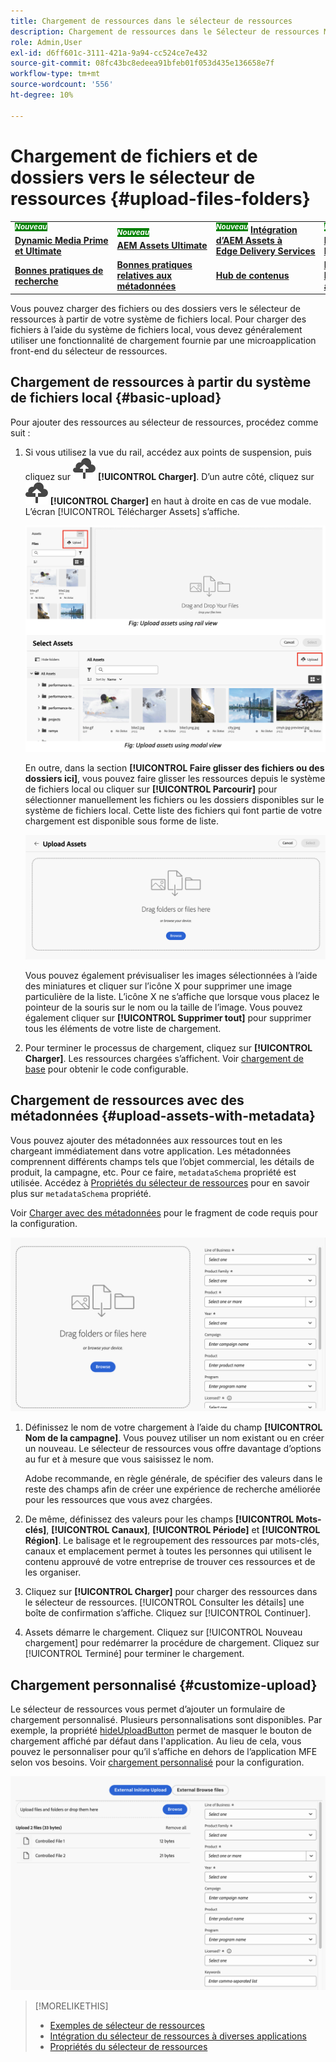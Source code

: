 ```yaml
---
title: Chargement de ressources dans le sélecteur de ressources
description: Chargement de ressources dans le Sélecteur de ressources MFE à l’aide de la fonctionnalité de chargement
role: Admin,User
exl-id: d6ff601c-3111-421a-9a94-cc524ce7e432
source-git-commit: 08fc43bc8edeea91bfeb01f053d435e136658e7f
workflow-type: tm+mt
source-wordcount: '556'
ht-degree: 10%

---
```


# Chargement de fichiers et de dossiers vers le sélecteur de ressources {#upload-files-folders}

<table>
    <tr>
        <td>
            <sup style= "background-color:#008000; color:#FFFFFF; font-weight:bold"><i>Nouveau</i></sup> <a href="/help/assets/dynamic-media/dm-prime-ultimate.md"><b>Dynamic Media Prime et Ultimate</b></a>
        </td>
        <td>
            <sup style= "background-color:#008000; color:#FFFFFF; font-weight:bold"><i>Nouveau</i></sup> <a href="/help/assets/assets-ultimate-overview.md"><b>AEM Assets Ultimate</b></a>
        </td>
        <td>
            <sup style= "background-color:#008000; color:#FFFFFF; font-weight:bold"><i>Nouveau</i></sup> <a href="/help/assets/integrate-aem-assets-edge-delivery-services.md"><b>Intégration d’AEM Assets à Edge Delivery Services</b></a>
        </td>
        <td>
            <sup style= "background-color:#008000; color:#FFFFFF; font-weight:bold"><i>Nouveau</i></sup> <a href="/help/assets/aem-assets-view-ui-extensibility.md"><b>Extensibilité de l’IU</b></a>
        </td>
          <td>
            <sup style= "background-color:#008000; color:#FFFFFF; font-weight:bold"><i>Nouveau</i></sup> <a href="/help/assets/dynamic-media/enable-dynamic-media-prime-and-ultimate.md"><b>Activer Dynamic Media Prime et Ultimate</b></a>
        </td>
    </tr>
    <tr>
        <td>
            <a href="/help/assets/search-best-practices.md"><b>Bonnes pratiques de recherche</b></a>
        </td>
        <td>
            <a href="/help/assets/metadata-best-practices.md"><b>Bonnes pratiques relatives aux métadonnées</b></a>
        </td>
        <td>
            <a href="/help/assets/product-overview.md"><b>Hub de contenus</b></a>
        </td>
        <td>
            <a href="/help/assets/dynamic-media-open-apis-overview.md"><b>Fonctionnalités Dynamic Media avec OpenAPI</b></a>
        </td>
        <td>
            <a href="https://developer.adobe.com/experience-cloud/experience-manager-apis/"><b>Documentation de développement pour AEM Assets</b></a>
        </td>
    </tr>
</table>

Vous pouvez charger des fichiers ou des dossiers vers le sélecteur de ressources à partir de votre système de fichiers local. Pour charger des fichiers à l’aide du système de fichiers local, vous devez généralement utiliser une fonctionnalité de chargement fournie par une microapplication front-end du sélecteur de ressources.

## Chargement de ressources à partir du système de fichiers local {#basic-upload}

Pour ajouter des ressources au sélecteur de ressources, procédez comme suit :

1. Si vous utilisez la vue du rail, accédez aux points de suspension, puis cliquez sur ![icône de chargement](assets/upload-icon.svg) **[!UICONTROL Charger]**. D’un autre côté, cliquez sur ![icône de chargement](assets/upload-icon.svg) **[!UICONTROL Charger]** en haut à droite en cas de vue modale. L’écran [!UICONTROL Télécharger Assets] s’affiche.

   ![Chargement de ressources dans le sélecteur de ressources](assets/upload-assets.png)

   En outre, dans la section **[!UICONTROL Faire glisser des fichiers ou des dossiers ici]**, vous pouvez faire glisser les ressources depuis le système de fichiers local ou cliquer sur **[!UICONTROL Parcourir]** pour sélectionner manuellement les fichiers ou les dossiers disponibles sur le système de fichiers local. Cette liste des fichiers qui font partie de votre chargement est disponible sous forme de liste.

   ![Chargement de base de ressources dans le sélecteur de ressources](assets/basic-upload.png)

   Vous pouvez également prévisualiser les images sélectionnées à l’aide des miniatures et cliquer sur l’icône X pour supprimer une image particulière de la liste. L’icône X ne s’affiche que lorsque vous placez le pointeur de la souris sur le nom ou la taille de l’image. Vous pouvez également cliquer sur **[!UICONTROL Supprimer tout]** pour supprimer tous les éléments de votre liste de chargement.

1. Pour terminer le processus de chargement, cliquez sur **[!UICONTROL Charger]**. Les ressources chargées s’affichent. Voir [chargement de base](/help/assets/asset-selector-customization.md#basic-upload) pour obtenir le code configurable.

## Chargement de ressources avec des métadonnées {#upload-assets-with-metadata}

Vous pouvez ajouter des métadonnées aux ressources tout en les chargeant immédiatement dans votre application. Les métadonnées comprennent différents champs tels que l’objet commercial, les détails de produit, la campagne, etc. Pour ce faire, `metadataSchema` propriété est utilisée. Accédez à [Propriétés du sélecteur de ressources](/help/assets/asset-selector-properties.md) pour en savoir plus sur `metadataSchema` propriété.

Voir [Charger avec des métadonnées](/help/assets/asset-selector-customization.md#upload-with-metadata) pour le fragment de code requis pour la configuration.

![chargement de ressources avec des métadonnées](assets/upload-with-metadata.png)

1. Définissez le nom de votre chargement à l’aide du champ **[!UICONTROL Nom de la campagne]**. Vous pouvez utiliser un nom existant ou en créer un nouveau. Le sélecteur de ressources vous offre davantage d’options au fur et à mesure que vous saisissez le nom.

   Adobe recommande, en règle générale, de spécifier des valeurs dans le reste des champs afin de créer une expérience de recherche améliorée pour les ressources que vous avez chargées.

1. De même, définissez des valeurs pour les champs **[!UICONTROL Mots-clés]**, **[!UICONTROL Canaux]**, **[!UICONTROL Période]** et **[!UICONTROL Région]**. Le balisage et le regroupement des ressources par mots-clés, canaux et emplacement permet à toutes les personnes qui utilisent le contenu approuvé de votre entreprise de trouver ces ressources et de les organiser.

1. Cliquez sur **[!UICONTROL Charger]** pour charger des ressources dans le sélecteur de ressources. [!UICONTROL Consulter les détails] une boîte de confirmation s’affiche. Cliquez sur [!UICONTROL Continuer].

1. Assets démarre le chargement. Cliquez sur [!UICONTROL Nouveau chargement] pour redémarrer la procédure de chargement. Cliquez sur [!UICONTROL Terminé] pour terminer le chargement.


## Chargement personnalisé {#customize-upload}

Le sélecteur de ressources vous permet d’ajouter un formulaire de chargement personnalisé. Plusieurs personnalisations sont disponibles. Par exemple, la propriété [hideUploadButton](/help/assets/asset-selector-properties.md) permet de masquer le bouton de chargement affiché par défaut dans l&#39;application. Au lieu de cela, vous pouvez le personnaliser pour qu’il s’affiche en dehors de l’application MFE selon vos besoins. Voir [chargement personnalisé](/help/assets/asset-selector-customization.md#customized-upload) pour la configuration.

![Chargement personnalisé](assets/customized-upload.png)

>[!MORELIKETHIS]
>
>* [Exemples de sélecteur de ressources](/help/assets/asset-selector-examples.md)
>* [Intégration du sélecteur de ressources à diverses applications](/help/assets/integrate-asset-selector.md)
>* [Propriétés du sélecteur de ressources](/help/assets/asset-selector-properties.md)

